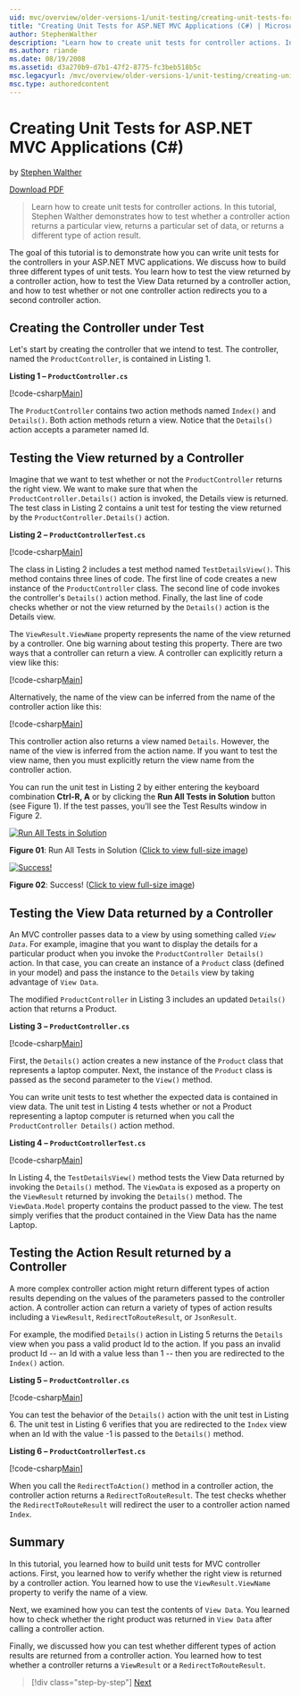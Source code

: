 ```yaml
---
uid: mvc/overview/older-versions-1/unit-testing/creating-unit-tests-for-asp-net-mvc-applications-cs
title: "Creating Unit Tests for ASP.NET MVC Applications (C#) | Microsoft Docs"
author: StephenWalther
description: "Learn how to create unit tests for controller actions. In this tutorial, Stephen Walther demonstrates how to test whether a controller action returns a parti..."
ms.author: riande
ms.date: 08/19/2008
ms.assetid: d3a270b9-d7b1-47f2-8775-fc3beb518b5c
msc.legacyurl: /mvc/overview/older-versions-1/unit-testing/creating-unit-tests-for-asp-net-mvc-applications-cs
msc.type: authoredcontent
---
```

# Creating Unit Tests for ASP.NET MVC Applications (C#)

by [Stephen Walther](https://github.com/StephenWalther)

[Download PDF](http://download.microsoft.com/download/8/4/8/84843d8d-1575-426c-bcb5-9d0c42e51416/ASPNET_MVC_Tutorial_07_CS.pdf)

> Learn how to create unit tests for controller actions. In this tutorial, Stephen Walther demonstrates how to test whether a controller action returns a particular view, returns a particular set of data, or returns a different type of action result.


The goal of this tutorial is to demonstrate how you can write unit tests for the controllers in your ASP.NET MVC applications. We discuss how to build three different types of unit tests. You learn how to test the view returned by a controller action, how to test the View Data returned by a controller action, and how to test whether or not one controller action redirects you to a second controller action.

## Creating the Controller under Test

Let's start by creating the controller that we intend to test. The controller, named the `ProductController`, is contained in Listing 1.

**Listing 1 – `ProductController.cs`**

[!code-csharp[Main](creating-unit-tests-for-asp-net-mvc-applications-cs/samples/sample1.cs)]

The `ProductController` contains two action methods named `Index()` and `Details()`. Both action methods return a view. Notice that the `Details()` action accepts a parameter named Id.

## Testing the View returned by a Controller

Imagine that we want to test whether or not the `ProductController` returns the right view. We want to make sure that when the `ProductController.Details()` action is invoked, the Details view is returned. The test class in Listing 2 contains a unit test for testing the view returned by the `ProductController.Details()` action.

**Listing 2 – `ProductControllerTest.cs`**

[!code-csharp[Main](creating-unit-tests-for-asp-net-mvc-applications-cs/samples/sample2.cs)]

The class in Listing 2 includes a test method named `TestDetailsView()`. This method contains three lines of code. The first line of code creates a new instance of the `ProductController` class. The second line of code invokes the controller's `Details()` action method. Finally, the last line of code checks whether or not the view returned by the `Details()` action is the Details view.

The `ViewResult.ViewName` property represents the name of the view returned by a controller. One big warning about testing this property. There are two ways that a controller can return a view. A controller can explicitly return a view like this:

[!code-csharp[Main](creating-unit-tests-for-asp-net-mvc-applications-cs/samples/sample3.cs)]

Alternatively, the name of the view can be inferred from the name of the controller action like this:

[!code-csharp[Main](creating-unit-tests-for-asp-net-mvc-applications-cs/samples/sample4.cs)]

This controller action also returns a view named `Details`. However, the name of the view is inferred from the action name. If you want to test the view name, then you must explicitly return the view name from the controller action.

You can run the unit test in Listing 2 by either entering the keyboard combination **Ctrl-R, A** or by clicking the **Run All Tests in Solution** button (see Figure 1). If the test passes, you'll see the Test Results window in Figure 2.


[![Run All Tests in Solution](creating-unit-tests-for-asp-net-mvc-applications-cs/_static/image2.png)](creating-unit-tests-for-asp-net-mvc-applications-cs/_static/image1.png)

**Figure 01**: Run All Tests in Solution ([Click to view full-size image](creating-unit-tests-for-asp-net-mvc-applications-cs/_static/image3.png))


[![Success!](creating-unit-tests-for-asp-net-mvc-applications-cs/_static/image5.png)](creating-unit-tests-for-asp-net-mvc-applications-cs/_static/image4.png)

**Figure 02**: Success! ([Click to view full-size image](creating-unit-tests-for-asp-net-mvc-applications-cs/_static/image6.png))


## Testing the View Data returned by a Controller

An MVC controller passes data to a view by using something called *`View Data`*. For example, imagine that you want to display the details for a particular product when you invoke the `ProductController Details()` action. In that case, you can create an instance of a `Product` class (defined in your model) and pass the instance to the `Details` view by taking advantage of `View Data`.

The modified `ProductController` in Listing 3 includes an updated `Details()` action that returns a Product.

**Listing 3 – `ProductController.cs`**

[!code-csharp[Main](creating-unit-tests-for-asp-net-mvc-applications-cs/samples/sample5.cs)]

First, the `Details()` action creates a new instance of the `Product` class that represents a laptop computer. Next, the instance of the `Product` class is passed as the second parameter to the `View()` method.

You can write unit tests to test whether the expected data is contained in view data. The unit test in Listing 4 tests whether or not a Product representing a laptop computer is returned when you call the `ProductController Details()` action method.

**Listing 4 – `ProductControllerTest.cs`**

[!code-csharp[Main](creating-unit-tests-for-asp-net-mvc-applications-cs/samples/sample6.cs)]

In Listing 4, the `TestDetailsView()` method tests the View Data returned by invoking the `Details()` method. The `ViewData` is exposed as a property on the `ViewResult` returned by invoking the `Details()` method. The `ViewData.Model` property contains the product passed to the view. The test simply verifies that the product contained in the View Data has the name Laptop.

## Testing the Action Result returned by a Controller

A more complex controller action might return different types of action results depending on the values of the parameters passed to the controller action. A controller action can return a variety of types of action results including a `ViewResult`, `RedirectToRouteResult`, or `JsonResult`.

For example, the modified `Details()` action in Listing 5 returns the `Details` view when you pass a valid product Id to the action. If you pass an invalid product Id -- an Id with a value less than 1 -- then you are redirected to the `Index()` action.

**Listing 5 – `ProductController.cs`**

[!code-csharp[Main](creating-unit-tests-for-asp-net-mvc-applications-cs/samples/sample7.cs)]

You can test the behavior of the `Details()` action with the unit test in Listing 6. The unit test in Listing 6 verifies that you are redirected to the `Index` view when an Id with the value -1 is passed to the `Details()` method.

**Listing 6 – `ProductControllerTest.cs`**

[!code-csharp[Main](creating-unit-tests-for-asp-net-mvc-applications-cs/samples/sample8.cs)]

When you call the `RedirectToAction()` method in a controller action, the controller action returns a `RedirectToRouteResult`. The test checks whether the `RedirectToRouteResult` will redirect the user to a controller action named `Index`.

## Summary

In this tutorial, you learned how to build unit tests for MVC controller actions. First, you learned how to verify whether the right view is returned by a controller action. You learned how to use the `ViewResult.ViewName` property to verify the name of a view.

Next, we examined how you can test the contents of `View Data`. You learned how to check whether the right product was returned in `View Data` after calling a controller action.

Finally, we discussed how you can test whether different types of action results are returned from a controller action. You learned how to test whether a controller returns a `ViewResult` or a `RedirectToRouteResult`.

> [!div class="step-by-step"]
> [Next](creating-unit-tests-for-asp-net-mvc-applications-vb.md)
